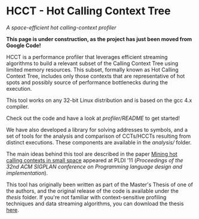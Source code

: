 # HCCT - Hot Calling Context Tree
*A space-efficient hot calling-context profiler*

**This page is under construction, as the project has just been moved from Google Code!**

HCCT is a performance profiler that leverages efficient streaming algorithms to build a relevant subset of the Calling Context Tree using limited memory resources. This subset, formally known as Hot Calling Context Tree, includes only those contexts that are representative of hot spots and possibly source of performance bottlenecks during the execution.

This tool works on any 32-bit Linux distribution and is based on the gcc 4.x compiler.

Check out the code and have a look at *profiler/README* to get started!

We have also developed a library for solving addresses to symbols, and a set of tools for the analysis and comparison of CCTs/HCCTs resulting from distinct executions. These components are available in the *analysis/* folder.

The main ideas behind this tool are described in the paper [Mining hot calling contexts in small space](http://dx.doi.org/10.1145/1993316.1993559) appeared at PLDI '11 (*Proceedings of the 32nd ACM SIGPLAN conference on Programming language design and implementation*).

This tool has originally been written as part of the Master's Thesis of one of the authors, and the original release of the code is available under the *thesis* folder. If you're not familiar with context-sensitive profiling techniques and data streaming algorithms, you can download the thesis [here](http://www.dis.uniroma1.it/~delia/files/thesis.pdf).
